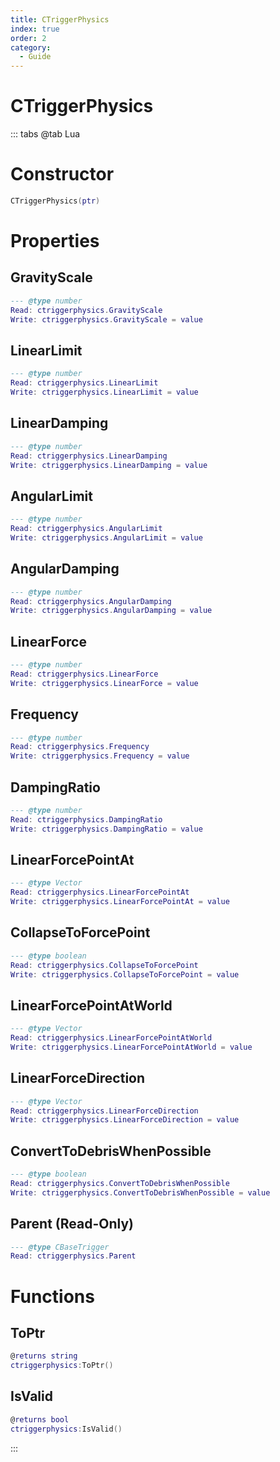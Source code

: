 ```yaml
---
title: CTriggerPhysics
index: true
order: 2
category:
  - Guide
---
```


# CTriggerPhysics

::: tabs
@tab Lua
# Constructor
```lua
CTriggerPhysics(ptr)
```
# Properties
## GravityScale 
```lua
--- @type number
Read: ctriggerphysics.GravityScale
Write: ctriggerphysics.GravityScale = value
```
## LinearLimit 
```lua
--- @type number
Read: ctriggerphysics.LinearLimit
Write: ctriggerphysics.LinearLimit = value
```
## LinearDamping 
```lua
--- @type number
Read: ctriggerphysics.LinearDamping
Write: ctriggerphysics.LinearDamping = value
```
## AngularLimit 
```lua
--- @type number
Read: ctriggerphysics.AngularLimit
Write: ctriggerphysics.AngularLimit = value
```
## AngularDamping 
```lua
--- @type number
Read: ctriggerphysics.AngularDamping
Write: ctriggerphysics.AngularDamping = value
```
## LinearForce 
```lua
--- @type number
Read: ctriggerphysics.LinearForce
Write: ctriggerphysics.LinearForce = value
```
## Frequency 
```lua
--- @type number
Read: ctriggerphysics.Frequency
Write: ctriggerphysics.Frequency = value
```
## DampingRatio 
```lua
--- @type number
Read: ctriggerphysics.DampingRatio
Write: ctriggerphysics.DampingRatio = value
```
## LinearForcePointAt 
```lua
--- @type Vector
Read: ctriggerphysics.LinearForcePointAt
Write: ctriggerphysics.LinearForcePointAt = value
```
## CollapseToForcePoint 
```lua
--- @type boolean
Read: ctriggerphysics.CollapseToForcePoint
Write: ctriggerphysics.CollapseToForcePoint = value
```
## LinearForcePointAtWorld 
```lua
--- @type Vector
Read: ctriggerphysics.LinearForcePointAtWorld
Write: ctriggerphysics.LinearForcePointAtWorld = value
```
## LinearForceDirection 
```lua
--- @type Vector
Read: ctriggerphysics.LinearForceDirection
Write: ctriggerphysics.LinearForceDirection = value
```
## ConvertToDebrisWhenPossible 
```lua
--- @type boolean
Read: ctriggerphysics.ConvertToDebrisWhenPossible
Write: ctriggerphysics.ConvertToDebrisWhenPossible = value
```
## Parent (Read-Only)
```lua
--- @type CBaseTrigger
Read: ctriggerphysics.Parent
```
# Functions
## ToPtr
```lua
@returns string
ctriggerphysics:ToPtr()
```
## IsValid
```lua
@returns bool
ctriggerphysics:IsValid()
```

:::